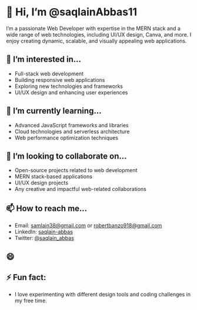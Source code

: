 # 👋 Hi, I’m @saqlainAbbas11

I’m a passionate Web Developer with expertise in the MERN stack and a wide range of web technologies, including UI/UX design, Canva, and more. I enjoy creating dynamic, scalable, and visually appealing web applications.

## 👀 I’m interested in...
- Full-stack web development
- Building responsive web applications
- Exploring new technologies and frameworks
- UI/UX design and enhancing user experiences

## 🌱 I’m currently learning...
- Advanced JavaScript frameworks and libraries
- Cloud technologies and serverless architecture
- Web performance optimization techniques

## 💞️ I’m looking to collaborate on...
- Open-source projects related to web development
- MERN stack-based applications
- UI/UX design projects
- Any creative and impactful web-related collaborations

## 📫 How to reach me...
- Email: samlain38@gmail.com or robertbanzo918@gmail.com
- LinkedIn: [saqlain-abbas](https://www.linkedin.com/in/saqlain-abbas)
- Twitter: [@saqlain_abbas](https://twitter.com/saqlain_abbas)

## 😄 

## ⚡ Fun fact: 
- I love experimenting with different design tools and coding challenges in my free time.


<!---
saqlainAbbas11/saqlainAbbas11 is a ✨ special ✨ repository because its `README.md` (this file) appears on your GitHub profile.
You can click the Preview link to take a look at your changes.
--->
